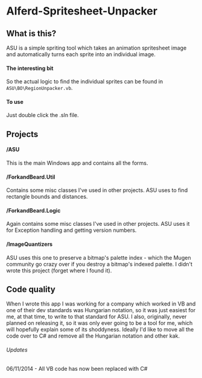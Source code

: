 Alferd-Spritesheet-Unpacker
===========================

## What is this?
ASU is a simple spriting tool which takes an animation spritesheet image and automatically turns each sprite into an individual image.
#### The interesting bit
So the actual logic to find the individual sprites can be found in `ASU\BO\RegionUnpacker.vb`.
#### To use
Just double click the .sln file.

## Projects
#### /ASU
This is the main Windows app and contains all the forms.
#### /ForkandBeard.Util
Contains some misc classes I've used in other projects. ASU uses to find rectangle bounds and distances.
#### /ForkandBeard.Logic
Again contains some misc classes I've used in other projects. ASU uses it for Exception handling and getting version numbers.
#### /ImageQuantizers
ASU uses this one to preserve a bitmap's palette index - which the Mugen community go crazy over if you destroy a bitmap's indexed palette. I didn't wrote this project (forget where I found it).

## Code quality
When I wrote this app I was working for a company which worked in VB and one of their dev standards was Hungarian notation, so it was just easiest for me, at that time, to write to that standard for ASU.
I also, originally, never planned on releasing it, so it was only ever going to be a tool for me, which will hopefully explain some of its shoddyness.
Ideally I'd like to move all the code over to C# and remove all the Hungarian notation and other kak.
###### Updates
06/11/2014 -  All VB code has now been replaced with C#
